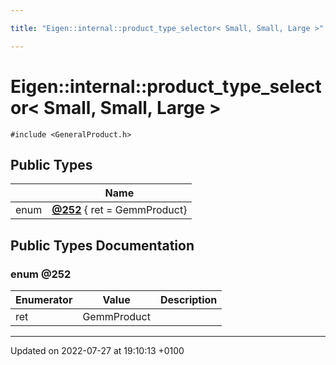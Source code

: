 ```yaml
---

title: "Eigen::internal::product_type_selector< Small, Small, Large >"

---
```


# Eigen::internal::product_type_selector< Small, Small, Large >






`#include <GeneralProduct.h>`

## Public Types

|                | Name           |
| -------------- | -------------- |
| enum| **[@252](http://example.org/classes/structeigen_1_1internal_1_1product__type__selector_3_01small_00_01small_00_01large_01_4/#enum-@252)** { ret = GemmProduct} |

## Public Types Documentation

### enum @252

| Enumerator | Value | Description |
| ---------- | ----- | ----------- |
| ret | GemmProduct|   |




-------------------------------

Updated on 2022-07-27 at 19:10:13 +0100